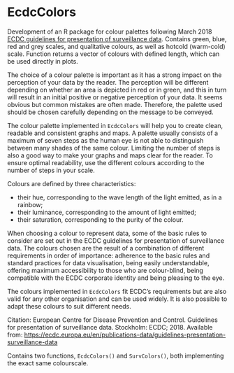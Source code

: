 # EcdcColors
Development of an R package for colour palettes following March 2018 [ECDC guidelines for presentation of surveillance data](https://ecdc.europa.eu/en/publications-data/guidelines-presentation-surveillance-data). Contains green, blue, red and grey scales, and qualitative colours, as well as hotcold (warm-cold) scale. Function returns a vector of colours with defined length, which can be used directly in plots.

The choice of a colour palette is important as it has a strong impact on the perception of your data by the reader.
The perception will be different depending on whether an area is depicted in red or in green, and this in turn will
result in an initial positive or negative perception of your data. It seems obvious but common mistakes are often
made. Therefore, the palette used should be chosen carefully depending on the message to be conveyed.

The colour palette implemented in `EcdcColors` will help you to create clean, readable and consistent graphs and maps. A palette
usually consists of a maximum of seven steps as the human eye is not able to distinguish between many shades of
the same colour. Limiting the number of steps is also a good way to make your graphs and maps clear for the reader.
To ensure optimal readability, use the different colours according to the number of steps in your scale.

Colours are defined by three characteristics:
- their hue, corresponding to the wave length of the light emitted, as in a rainbow;
- their luminance, corresponding to the amount of light emitted;
- their saturation, corresponding to the purity of the colour.

When choosing a colour to represent data, some of the basic rules to consider are set out in the ECDC guidelines for presentation of surveillance data. The colours chosen are the result of a combination of different requirements in order of importance: adherence to
the basic rules and standard practices for data visualisation, being easily understandable, offering maximum
accessibility to those who are colour-blind, being compatible with the ECDC corporate identity and being pleasing
to the eye.

The colours implemented in `EcdcColors` fit ECDC’s requirements but are also valid for any other organisation and can be used widely. It
is also possible to adapt these colours to suit different needs. 

Citation: European Centre for Disease Prevention and Control. Guidelines for presentation of surveillance
data. Stockholm: ECDC; 2018. Available from: https://ecdc.europa.eu/en/publications-data/guidelines-presentation-surveillance-data

Contains two functions, `EcdcColors()` and `SurvColors()`, both implementing the exact same colourscale.  
